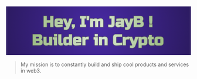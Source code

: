 <p align="center">
    <a href="http://under.construction" title="Website" >
        <img alt="Hey, I'm JayB" src="./images/title4.png" width="580" />
    </a>
</p>

> My mission is to constantly build and ship cool products and services in web3.


<!--
Here are some ideas to get you started:

- 🔭 I’m currently working on ...
- 🌱 I’m currently learning ...
- 👯 I’m looking to collaborate on ...
- 🤔 I’m looking for help with ...
- 💬 Ask me about ...
- 📫 How to reach me: ...
- 😄 Pronouns: ...
- ⚡ Fun fact: ...
-->
